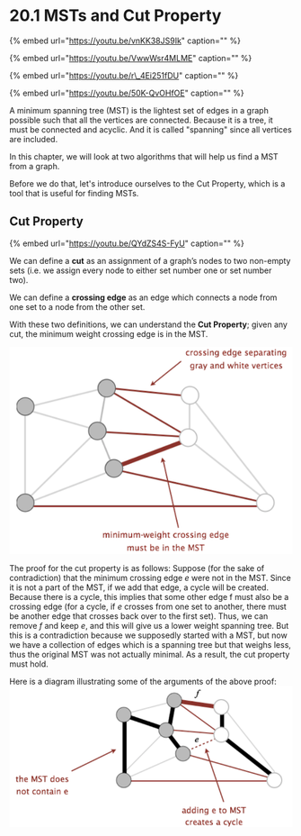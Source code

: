 # 20.1 MSTs and Cut Property

{% embed url="https://youtu.be/vnKK38JS9Ik" caption="" %}

{% embed url="https://youtu.be/VwwWsr4MLME" caption="" %}

{% embed url="https://youtu.be/r\_4Ei251fDU" caption="" %}

{% embed url="https://youtu.be/50K-QvOHfOE" caption="" %}

A minimum spanning tree \(MST\) is the lightest set of edges in a graph possible such that all the vertices are connected. Because it is a tree, it must be connected and acyclic. And it is called "spanning" since all vertices are included.

In this chapter, we will look at two algorithms that will help us find a MST from a graph.

Before we do that, let's introduce ourselves to the Cut Property, which is a tool that is useful for finding MSTs.

## Cut Property

{% embed url="https://youtu.be/QYdZS4S-FyU" caption="" %}

We can define a **cut** as an assignment of a graph’s nodes to two non-empty sets \(i.e. we assign every node to either set number one or set number two\).

We can define a **crossing edge** as an edge which connects a node from one set to a node from the other set.

With these two definitions, we can understand the **Cut Property**; given any cut, the minimum weight crossing edge is in the MST.

![](../.gitbook/assets/Screen%20Shot%202019-04-14%20at%208.57.22%20PM.png)

The proof for the cut property is as follows: Suppose \(for the sake of contradiction\) that the minimum crossing edge _e_ were not in the MST. Since it is not a part of the MST, if we add that edge, a cycle will be created. Because there is a cycle, this implies that some other edge f must also be a crossing edge \(for a cycle, if _e_ crosses from one set to another, there must be another edge that crosses back over to the first set\). Thus, we can remove _f_ and keep _e_, and this will give us a lower weight spanning tree. But this is a contradiction because we supposedly started with a MST, but now we have a collection of edges which is a spanning tree but that weighs less, thus the original MST was not actually minimal. As a result, the cut property must hold.

Here is a diagram illustrating some of the arguments of the above proof: ![](../.gitbook/assets/Screen%20Shot%202019-04-14%20at%209.03.06%20PM.png)


